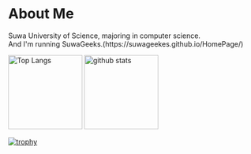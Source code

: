 <h1>
  About Me
</h1>
<p>
  Suwa University of Science, majoring in computer science.<br>
  And I'm running SuwaGeeks.(https://suwageekes.github.io/HomePage/) 
</p>

<p align="left"> 
  <img alt="Top Langs" height="150px" src="https://github-readme-stats.vercel.app/api/top-langs/?username=Apricot256&layout=compact&show_icons=true&count_private=true&theme=dracula" />
  <img alt="github stats" height="150px" src="https://github-readme-stats.vercel.app/api?username=Apricot256&show_icons=ture&count_private=true&theme=dracula" />
</p>

[![trophy](https://github-profile-trophy.vercel.app/?username=Apricot256&theme=onedark&column=7&theme=dracula
)](https://github.com/ryo-ma/github-profile-trophy)
